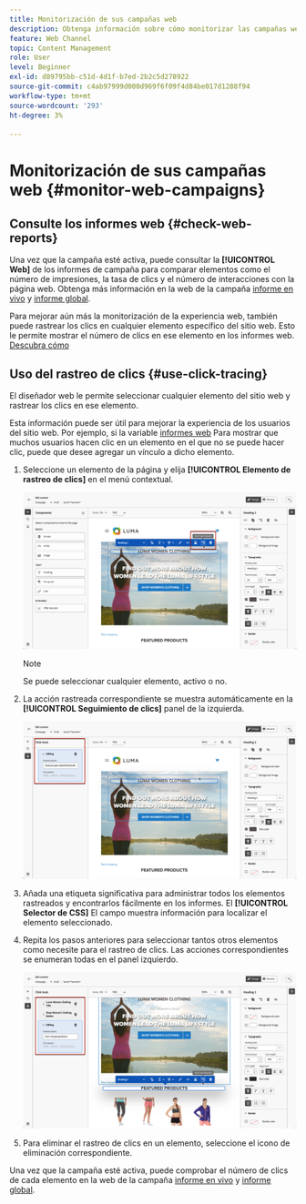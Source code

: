 ```yaml
---
title: Monitorización de sus campañas web
description: Obtenga información sobre cómo monitorizar las campañas web en Journey Optimizer
feature: Web Channel
topic: Content Management
role: User
level: Beginner
exl-id: d89795bb-c51d-4d1f-b7ed-2b2c5d278922
source-git-commit: c4ab97999d000d969f6f09f4d84be017d1288f94
workflow-type: tm+mt
source-wordcount: '293'
ht-degree: 3%

---
```


# Monitorización de sus campañas web {#monitor-web-campaigns}

## Consulte los informes web {#check-web-reports}

Una vez que la campaña esté activa, puede consultar la **[!UICONTROL Web]** de los informes de campaña para comparar elementos como el número de impresiones, la tasa de clics y el número de interacciones con la página web. Obtenga más información en la web de la campaña [informe en vivo](../reports/campaign-live-report.md#web-tab) y [informe global](../reports/campaign-global-report.md#web-tab).

Para mejorar aún más la monitorización de la experiencia web, también puede rastrear los clics en cualquier elemento específico del sitio web. Esto le permite mostrar el número de clics en ese elemento en los informes web. [Descubra cómo](#use-click-tracing)

## Uso del rastreo de clics {#use-click-tracing}

El diseñador web le permite seleccionar cualquier elemento del sitio web y rastrear los clics en ese elemento.

Esta información puede ser útil para mejorar la experiencia de los usuarios del sitio web. Por ejemplo, si la variable [informes web](../reports/campaign-global-report.md#web-tab) Para mostrar que muchos usuarios hacen clic en un elemento en el que no se puede hacer clic, puede que desee agregar un vínculo a dicho elemento.

1. Seleccione un elemento de la página y elija **[!UICONTROL Elemento de rastreo de clics]** en el menú contextual.

   ![](assets/web-designer-click-track.png)

   >[!NOTE]
   >
   >Se puede seleccionar cualquier elemento, activo o no.

1. La acción rastreada correspondiente se muestra automáticamente en la **[!UICONTROL Seguimiento de clics]** panel de la izquierda.

   ![](assets/web-designer-click-track-pane.png)

1. Añada una etiqueta significativa para administrar todos los elementos rastreados y encontrarlos fácilmente en los informes. El **[!UICONTROL Selector de CSS]** El campo muestra información para localizar el elemento seleccionado.

1. Repita los pasos anteriores para seleccionar tantos otros elementos como necesite para el rastreo de clics. Las acciones correspondientes se enumeran todas en el panel izquierdo.

   ![](assets/web-designer-click-tracking-actions.png)

1. Para eliminar el rastreo de clics en un elemento, seleccione el icono de eliminación correspondiente.

Una vez que la campaña esté activa, puede comprobar el número de clics de cada elemento en la web de la campaña [informe en vivo](../reports/campaign-live-report.md#web-tab) y [informe global](../reports/campaign-global-report.md#web-tab).
